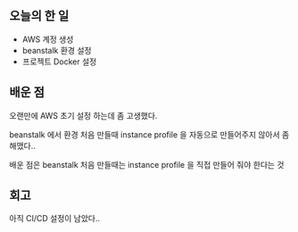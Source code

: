 ## 오늘의 한 일

- AWS 계정 생성
- beanstalk 환경 설정
- 프로젝트 Docker 설정

## 배운 점

오랜만에 AWS 초기 설정 하는데 좀 고생했다.

beanstalk 에서 환경 처음 만들때 instance profile 을 자동으로 만들어주지 않아서 좀 해맸다..

배운 점은 beanstalk 처음 만들때는 instance profile 을 직접 만들어 줘야 한다는 것


## 회고

아직 CI/CD 설정이 남았다..